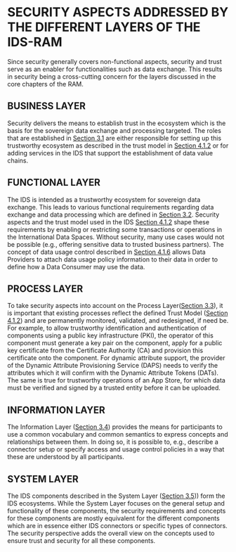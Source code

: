 # SECURITY ASPECTS ADDRESSED BY THE DIFFERENT LAYERS OF THE IDS-RAM

Since security generally covers non-functional aspects, security and trust serve as an enabler for functionalities such as data exchange. This results in security being a cross-cutting concern for the layers discussed in the core chapters of the RAM.

## BUSINESS LAYER
Security delivers the means to establish trust in the ecosystem which is the basis for the sovereign data exchange and processing targeted. The roles that are established in [Section 3.1](../../3_Layers_of_the_Reference_Architecture_Model/3_1_Business_Layer/) are either responsible for setting up this trustworthy ecosystem as described in the trust model in [Section 4.1.2](./4_1_2_Identity_and_Trust_Management.md) or for adding services in the IDS that support the establishment of data value chains.

## FUNCTIONAL LAYER
The IDS is intended as a trustworthy ecosystem for sovereign data exchange. This leads to various functional requirements regarding data exchange and data processing which are defined in [Section 3.2](../../3_Layers_of_the_Reference_Architecture_Model/3_2_Functional_Layer/). Security aspects and the trust model used in the IDS [Section 4.1.2](./4_1_2_Identity_and_Trust_Management.md) shape these requirements by enabling or restricting some transactions or operations in the International Data Spaces. Without security, many use cases would not be possible (e.g., offering sensitive data to trusted business partners). The concept of
data usage control described in [Section 4.1.6](./4_1_6_Usage_Control.md) allows Data Providers to attach data usage policy information to their data in order to define how a Data Consumer may use the data.

## PROCESS LAYER
To take security aspects into account on the Process Layer([Section 3.3](../../3_Layers_of_the_Reference_Architecture_Model/3_3_Process_Layer/)), it is important that existing processes reflect the defined Trust Model ([Section 4.1.2](./4_1_2_Identity_and_Trust_Management.md)) and are permanently monitored, validated, and redesigned, if need be. For example, to allow trustworthy identification and authentication of components using a public key infrastructure (PKI), the operator of this component must generate a key pair on the component, apply for a public key certificate from the Certificate Authority (CA) and provision this certificate onto the component. For dynamic attribute support, the provider of the Dynamic Attribute Provisioning Service (DAPS) needs to verify the attributes which it will confirm with the Dynamic Attribute Tokens (DATs). The same is true for trustworthy operations of an App Store, for which data must be verified and signed by a trusted entity before it can be uploaded.

## INFORMATION LAYER
The Information Layer ([Section 3.4](../../3_Layers_of_the_Reference_Architecture_Model/3_4_Information_Layer/)) provides the means for participants to use a common vocabulary and common semantics to express concepts and relationships between them. In doing so, it is possible to, e.g., describe a connector setup or specify access and usage control policies in a way that these are understood by all participants.

## SYSTEM LAYER
The IDS components described in the System Layer ([Section 3.5](../../3_Layers_of_the_Reference_Architecture_Model/3_5_System_Layer/))) form the IDS ecosystems. While the System Layer focuses on the general setup and functionality of these components, the security requirements and concepts for these components are mostly equivalent for the different components which are in essence either IDS connectors or specific types of connectors. The security perspective adds the overall view on the concepts used to ensure trust and security for all these components.
